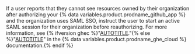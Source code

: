 If a user reports that they cannot see resources owned by their organization after authorizing your {% data variables.product.prodname_github_app %} and the organization uses SAML SSO, instruct the user to start an active SAML session for their organization before reauthorizing. For more information, see {% ifversion ghec %}"[AUTOTITLE](/apps/using-github-apps/saml-and-github-apps)."{% else %}"[AUTOTITLE](/enterprise-cloud@latest/apps/using-github-apps/saml-and-github-apps)" in the  {% data variables.product.prodname_ghe_cloud %} documentation.{% endif %}